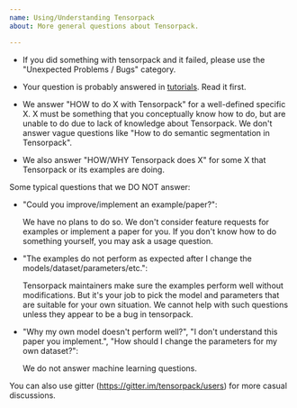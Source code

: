 ```yaml
---
name: Using/Understanding Tensorpack
about: More general questions about Tensorpack.

---
```


+ If you did something with tensorpack and it failed, please use the "Unexpected Problems /
  Bugs" category.

+ Your question is probably answered in [tutorials](http://tensorpack.readthedocs.io/en/latest/tutorial/index.html#user-tutorials). Read it first.

+ We answer "HOW to do X with Tensorpack" for a well-defined specific X.
  X must be something that you conceptually know how to do, but are unable to do due to lack of knowledge about Tensorpack.
  We don't answer vague questions like "How to do semantic segmentation in Tensorpack".

+ We also answer "HOW/WHY Tensorpack does X" for some X that Tensorpack or its examples are doing.


Some typical questions that we DO NOT answer:

+ "Could you improve/implement an example/paper?":

  We have no plans to do so. We don't consider feature
  requests for examples or implement a paper for you.
  If you don't know how to do something yourself, you may ask a usage question.
+ "The examples do not perform as expected after I change the models/dataset/parameters/etc.":

  Tensorpack maintainers make sure the examples perform well without modifications.
  But it's your job to pick the model and parameters that are suitable for your own situation.
  We cannot help with such questions unless they appear to be a bug in tensorpack.
+ "Why my own model doesn't perform well?", "I don't understand this paper you implement.",
  "How should I change the parameters for my own dataset?":

  We do not answer machine learning questions.

You can also use gitter (https://gitter.im/tensorpack/users) for more casual discussions.
